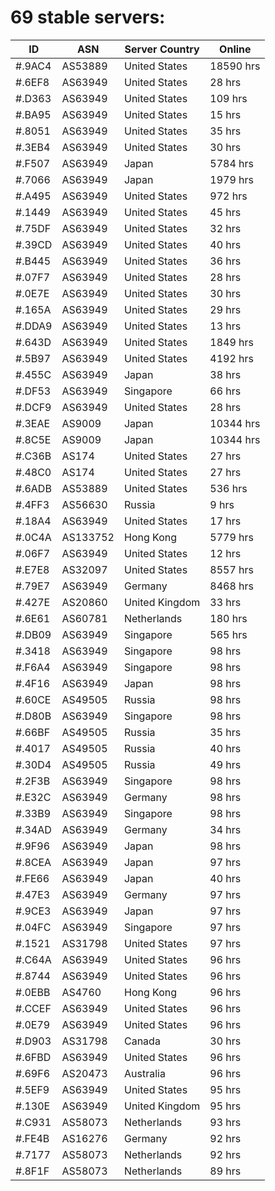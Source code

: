 # 69 stable servers:

| ID | ASN | Server Country | Online |
| ------ | ------ | ------ | ------ |
| #.9AC4 | AS53889 | United States | 18590 hrs |
| #.6EF8 | AS63949 | United States | 28 hrs |
| #.D363 | AS63949 | United States | 109 hrs |
| #.BA95 | AS63949 | United States | 15 hrs |
| #.8051 | AS63949 | United States | 35 hrs |
| #.3EB4 | AS63949 | United States | 30 hrs |
| #.F507 | AS63949 | Japan | 5784 hrs |
| #.7066 | AS63949 | Japan | 1979 hrs |
| #.A495 | AS63949 | United States | 972 hrs |
| #.1449 | AS63949 | United States | 45 hrs |
| #.75DF | AS63949 | United States | 32 hrs |
| #.39CD | AS63949 | United States | 40 hrs |
| #.B445 | AS63949 | United States | 36 hrs |
| #.07F7 | AS63949 | United States | 28 hrs |
| #.0E7E | AS63949 | United States | 30 hrs |
| #.165A | AS63949 | United States | 29 hrs |
| #.DDA9 | AS63949 | United States | 13 hrs |
| #.643D | AS63949 | United States | 1849 hrs |
| #.5B97 | AS63949 | United States | 4192 hrs |
| #.455C | AS63949 | Japan | 38 hrs |
| #.DF53 | AS63949 | Singapore | 66 hrs |
| #.DCF9 | AS63949 | United States | 28 hrs |
| #.3EAE | AS9009 | Japan | 10344 hrs |
| #.8C5E | AS9009 | Japan | 10344 hrs |
| #.C36B | AS174 | United States | 27 hrs |
| #.48C0 | AS174 | United States | 27 hrs |
| #.6ADB | AS53889 | United States | 536 hrs |
| #.4FF3 | AS56630 | Russia | 9 hrs |
| #.18A4 | AS63949 | United States | 17 hrs |
| #.0C4A | AS133752 | Hong Kong | 5779 hrs |
| #.06F7 | AS63949 | United States | 12 hrs |
| #.E7E8 | AS32097 | United States | 8557 hrs |
| #.79E7 | AS63949 | Germany | 8468 hrs |
| #.427E | AS20860 | United Kingdom | 33 hrs |
| #.6E61 | AS60781 | Netherlands | 180 hrs |
| #.DB09 | AS63949 | Singapore | 565 hrs |
| #.3418 | AS63949 | Singapore | 98 hrs |
| #.F6A4 | AS63949 | Singapore | 98 hrs |
| #.4F16 | AS63949 | Japan | 98 hrs |
| #.60CE | AS49505 | Russia | 98 hrs |
| #.D80B | AS63949 | Singapore | 98 hrs |
| #.66BF | AS49505 | Russia | 35 hrs |
| #.4017 | AS49505 | Russia | 40 hrs |
| #.30D4 | AS49505 | Russia | 49 hrs |
| #.2F3B | AS63949 | Singapore | 98 hrs |
| #.E32C | AS63949 | Germany | 98 hrs |
| #.33B9 | AS63949 | Singapore | 98 hrs |
| #.34AD | AS63949 | Germany | 34 hrs |
| #.9F96 | AS63949 | Japan | 98 hrs |
| #.8CEA | AS63949 | Japan | 97 hrs |
| #.FE66 | AS63949 | Japan | 40 hrs |
| #.47E3 | AS63949 | Germany | 97 hrs |
| #.9CE3 | AS63949 | Japan | 97 hrs |
| #.04FC | AS63949 | Singapore | 97 hrs |
| #.1521 | AS31798 | United States | 97 hrs |
| #.C64A | AS63949 | United States | 96 hrs |
| #.8744 | AS63949 | United States | 96 hrs |
| #.0EBB | AS4760 | Hong Kong | 96 hrs |
| #.CCEF | AS63949 | United States | 96 hrs |
| #.0E79 | AS63949 | United States | 96 hrs |
| #.D903 | AS31798 | Canada | 30 hrs |
| #.6FBD | AS63949 | United States | 96 hrs |
| #.69F6 | AS20473 | Australia | 96 hrs |
| #.5EF9 | AS63949 | United States | 95 hrs |
| #.130E | AS63949 | United Kingdom | 95 hrs |
| #.C931 | AS58073 | Netherlands | 93 hrs |
| #.FE4B | AS16276 | Germany | 92 hrs |
| #.7177 | AS58073 | Netherlands | 92 hrs |
| #.8F1F | AS58073 | Netherlands | 89 hrs |

